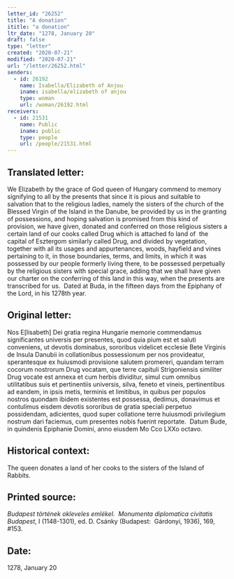 ```yaml
---
letter_id: "26252"
title: "A donation"
ititle: "a donation"
ltr_date: "1278, January 20"
draft: false
type: "letter"
created: "2020-07-21"
modified: "2020-07-21"
url: "/letter/26252.html"
senders:
  - id: 26192
    name: Isabella/Elizabeth of Anjou
    iname: isabella/elizabeth of anjou
    type: woman
    url: /woman/26192.html
receivers:
  - id: 21531
    name: Public
    iname: public
    type: people
    url: /people/21531.html
---
```

<h2> Translated letter:</h2><p>We Elizabeth by the grace of God queen of Hungary commend to memory signifying to all by the presents that since it is pious and suitable to salvation that to the religious ladies, namely the sisters of the church of the Blessed Virgin of the Island in the Danube, be provided by us in the granting of possessions, and hoping salvation is promised from this kind of provision, we have given, donated and conferred on those religious sisters a certain land of our cooks called Drug which is attached fo land of &nbsp;the capital of Esztergom similarly called Drug, and divided by vegetation, together with all its usages and appurtenances, woods, hayfield and vines pertaining to it, in those boundaries, terms, and limits, in which it was possessed by our people formerly living there, to be possessed perpetually by the religious sisters with special grace, adding that we shall have given our charter on the conferring of this land in this way, when the presents are transcribed for us. &nbsp;Dated at Buda, in the fifteen days from the Epiphany of the Lord, in his 1278th year.</p><h2 class="mt-4"> Original letter:</h2><p>Nos E[lisabeth] Dei gratia regina Hungarie memorie commendamus significantes universis per presentes, quod quia pium est et saluti conveniens, ut devotis dominabus, sororibus videlicet ecclesie Bete Virginis de Insula Danubii in collationibus possessionum per nos provideatur, sperantesque ex huiusmodi provisione salutem promereri, quandam terram cocorum nostrorum Drug vocatam, que terre capituli Strigoniensis similiter Drug vocate est annexa et cum herbis dividitur, simul cum omnibus utilitatibus suis et pertinentiis universis, silva, feneto et vineis, pertinentibus ad eandem, in ipsis metis, terminis et limitibus, in quibus per populos nostros quondam ibidem existentes est possessa, dedimus, donavimus et contulimus eisdem devotis sororibus de gratia speciali perpetuo possidendam, adicientes, quod super collatione terre huiusmodi privilegium nostrum dari faciemus, cum presentes nobis fuerint reportate.&nbsp; Datum Bude, in quindenis Epiphanie Domini, anno eiusdem Mo Cco LXXo octavo.</p><h2 class="mt-4"> Historical context:</h2><p>The queen donates a land of her cooks to the sisters of the Island of Rabbits.</p><h2 class="mt-4"> Printed source:</h2><p><i>Budapest történek okleveles emlékel.&nbsp; Monumenta diplomatica civitatis Budapest</i>, I (1148-1301), ed. D. Csánky (Budapest:&nbsp; Gárdonyi, 1936), 169, #153.</p><h2 class="mt-4"> Date:</h2>1278, January 20